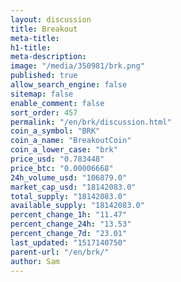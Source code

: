 ```yaml
---
layout: discussion
title: Breakout
meta-title: 
h1-title: 
meta-description: 
image: "/media/350981/brk.png"
published: true
allow_search_engine: false
sitemap: false
enable_comment: false
sort_order: 457
permalink: "/en/brk/discussion.html"
coin_a_symbol: "BRK"
coin_a_name: "BreakoutCoin"
coin_a_lower_case: "brk"
price_usd: "0.783448"
price_btc: "0.00006668"
24h_volume_usd: "106879.0"
market_cap_usd: "18142083.0"
total_supply: "18142083.0"
available_supply: "18142083.0"
percent_change_1h: "11.47"
percent_change_24h: "13.53"
percent_change_7d: "23.01"
last_updated: "1517140750"
parent-url: "/en/brk/"
author: Sam
---
```


